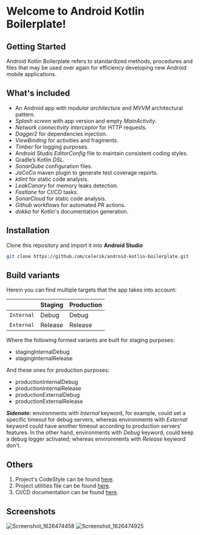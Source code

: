 
# Welcome to Android Kotlin Boilerplate!  
  
## Getting Started  
Android Kotlin Boilerplate refers to standardized methods, procedures and files that may be used over again for efficiency developing new Android mobile applications.  
  
## What's included  
* An Android app with _modular architecture_ and _MVVM_ architectural pattern.
* _Splash screen_ with app version and empty _MainActivity_.
* _Network connectivity interceptor_ for HTTP requests.
* _Dagger2_ for dependencies injection.
* _ViewBinding_ for activities and fragments.
* _Timber_ for logging purposes.
* Android Studio _EditorConfig_ file to maintain consistent coding styles.
* Gradle’s Kotlin _DSL_.
* _SonarQube_ configuration files.
* _JaCoCo_ maven plugin to generate test coverage reports.
* _ktlint_ for static code analysis.
* _LeakCanary_ for memory leaks detection.
* _Fastlane_ for CI/CD tasks.
* _SonarCloud_ for static code analysis.
* _Github_ workflows for automated PR actions.
* _dokka_ for Kotlin's documentation generation.

## Installation  
Clone this repository and import it into **Android Studio**  
```bash  
git clone https://github.com/celerik/android-kotlin-boilerplate.git  
```  
  
## Build variants  
Herein you can find multiple targets that the app takes into account:  
  
|          |Staging    |Production  |
|----------|-----------|------------|  
|`Internal`|Debug      |Debug       |
|`External`|Release     |Release    |
  
 Where the following formed variants are built for staging purposes:  
- stagingInternalDebug  
- stagingInternalRelease  
  
 And these ones for production purposes:  
- productionInternalDebug  
- productionInternalRelease  
- productionExternalDebug  
- productionExternalRelease  
  
**_Sidenote:_**  environments with _Internal_ keyword, for example, could set a specific timeout for debug servers, whereas environments with _External_ keyword could have another timeout according to production servers' features. In the other hand, environments with _Debug_ keyword, could keep a debug logger activated; whereas environments with _Release_ keyword don't.  
  
## Others  
1. Project's CodeStyle can be found [here](docs/codestyle.md).  
2. Project utilities file can be found [here](docs/utilities.md).
3. CI/CD documentation can be found [here](docs/cicd.md).  

## Screenshots  
  
![Screenshot_1626474458](https://user-images.githubusercontent.com/25390317/126014560-dbd18cf5-75f9-4e0a-a72e-9b63e6db0bf4.png)
![Screenshot_1626474925](https://user-images.githubusercontent.com/25390317/126014713-1c25cf42-7307-4d05-b121-5be96abdf1a4.png)